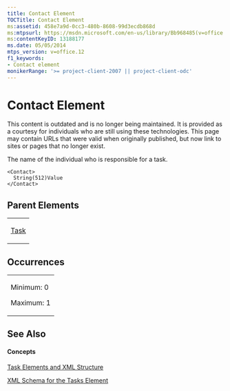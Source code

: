 ```yaml
---
title: Contact Element
TOCTitle: Contact Element
ms:assetid: 458e7a9d-0cc3-480b-8608-99d3ecdb868d
ms:mtpsurl: https://msdn.microsoft.com/en-us/library/Bb968485(v=office.12)
ms:contentKeyID: 13188177
ms.date: 05/05/2014
mtps_version: v=office.12
f1_keywords:
- Contact element
monikerRange: '>= project-client-2007 || project-client-odc'
---
```


# Contact Element

This content is outdated and is no longer being maintained. It is provided as a courtesy for individuals who are still using these technologies. This page may contain URLs that were valid when originally published, but now link to sites or pages that no longer exist.

The name of the individual who is responsible for a task.

    <Contact>
      String(512)Value
    </Contact>

## Parent Elements

<table>
<colgroup>
<col style="width: 100%" />
</colgroup>
<tbody>
<tr class="odd">
<td><p><a href="bb968487(v=office.12).md">Task</a></p></td>
</tr>
</tbody>
</table>

## Occurrences

<table>
<colgroup>
<col style="width: 100%" />
</colgroup>
<tbody>
<tr class="odd">
<td><p>Minimum: 0</p>
<p>Maximum: 1</p></td>
</tr>
</tbody>
</table>

## See Also

#### Concepts

[Task Elements and XML Structure](bb968475\(v=office.12\).md)

[XML Schema for the Tasks Element](bb968415\(v=office.12\).md)

